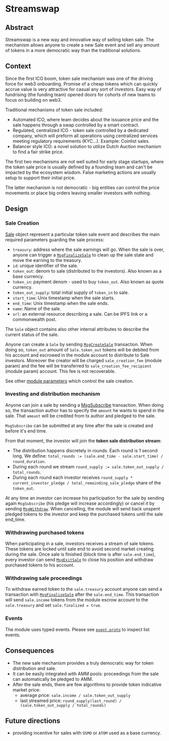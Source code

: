 # Streamswap

## Abstract

Streamswap is a new way and innovative way of selling token sale.
The mechanism allows anyone to create a new Sale event and sell any
amount of tokens in a more democratic way than the traditional solutions.

## Context

Since the first ICO boom, token sale mechanism was one of the driving
force for web3 onboarding.
Promise of a cheap tokens which can quickly accrue value is very attractive
for casual any sort of investors. Easy way of fundrising (the funding team)
opened doors for cohorts of new teams to focus on building on web3.

Traditional mechanisms of token sale included:

- Automated ICO, where team decides about the issuance price and the sale
  happens through a swap controlled by a smart contract.
- Regulated, centralized ICO - token sale controlled by a dedicated company,
  which will preform all operations using centralized services meeting
  regulatory requirements (KYC...). Example: Coinlist sales.
- Balancer style ICO: a novel solution to utilize Dutch Auction mechanism to
  find a fair strike price.

The first two mechanisms are not well suited for early stage startups, where
the token sale price is usually defined by a founding team and can't be
impacted by the ecosystem wisdom. False marketing actions are usually setup
to support their initial price.

The latter mechanism is not democratic - big entities can control the
price movements or place big orders leaving smaller investors with nothing.

## Design

### Sale Creation

[Sale](https://github.com/osmosis-labs/osmosis/blob/main/proto/osmosis/streamswap/v1/state.proto#L11) object represent a particular token sale event and describes the main
required parameters guarding the sale process:

- `treasury`: address where the sale earnings will go. When the sale is over,
  anyone can trigger a [`MsgFinalizeSale`](https://github.com/osmosis-labs/osmosis/blob/main/proto/osmosis/streamswap/v1/tx.proto#L42)
  to clean up the sale state and move the earning to the treasury.
- `id`: unique identifier of the sale.
- `token_out`: denom to sale (distributed to the investors).
  Also known as a base currency.
- `token_in`: payment denom - used to buy `token_out`.
  Also known as quote currency.
- `token_out_supply`: total initial supply of `token_in` to sale.
- `start_time`: Unix timestamp when the sale starts.
- `end_time`: Unix timestamp when the sale ends.
- `name`: Name of the sale.
- `url`: an external resource describing a sale. Can be IPFS link or a
  commonwealth post.

The `Sale` object contains also other internal attributes to describe the current
status of the sale.

Anyone can create a `Sale` by sending [`MsgCreateSale`](https://github.com/osmosis-labs/osmosis/blob/robert%2Fstreamswap-spec/proto/osmosis/streamswap/v1/tx.proto#L21) transaction.
When doing so, `token_out` amount of `Sale.token_out` tokens will be debited from
his account and escrowed in the module account to distribute to Sale investors.
Moreover the creator will be charged `sale_creation_fee` (module param) and the
fee will be transferred to `sale_creation_fee_recipient` (module param) account.
This fee is not recoverable.

See other [module parameters](https://github.com/osmosis-labs/osmosis/main/proto/osmosis/streamswap/v1/params.proto) which control the sale creation.

### Investing and distribution mechanism

Anyone can join a sale by sending a [MsgSubscribe](https://github.com/osmosis-labs/osmosis/blob/main/proto/osmosis/streamswap/v1/tx.proto#L13) transaction.
When doing so, the transaction author has to specify the `amount` he wants to spend in the sale.
That `amount` will be credited from tx author and pledged to the sale.

`MsgSubscribe` can be submitted at any time after the sale is created and before it's end time.

From that moment, the investor will join the **token sale distribution stream**:

- The distribution happens discretely in rounds. Each round is 1 second long.
  We define: `total_rounds := (sale.end_time - sale.start_time) / round_duration`.
- During each round we stream `round_supply := sale.token_out_supply / total_rounds`.
- During each round each investor receives `round_supply * current_investor_pledge / total_remainding_sale_pledge` share of the `token_out`.

At any time an investor can increase his participation for the sale by sending again `MsgSubscribe`
(his pledge will increase accordingly) or cancel it by sending
[`MsgWithdraw`](https://github.com/osmosis-labs/osmosis/blob/main/proto/osmosis/streamswap/v1/tx.proto#32).
When cancelling, the module will send back unspent pledged tokens to the investor
and keep the purchased tokens until the sale end_time.

### Withdrawing purchased tokens

When participating in a sale, investors receives a stream of sale tokens.
These tokens are locked until sale end to avoid second market creating during
the sale. Once sale is finished (block time is after `sale.end_time`), every
investor can send [`MsgExitSale`](https://github.com/osmosis-labs/osmosis/blob/main/proto/osmosis/streamswap/v1/tx.proto#L37)
to close his position and withdraw purchased tokens to his account.

### Withdrawing sale proceedings

To withdraw earned token to the `sale.treasury` account anyone can send a
transaction with [`MsgFinalizeSale`](https://github.com/osmosis-labs/osmosis/blob/main/proto/osmosis/streamswap/v1/tx.proto#L42) after the `sale.end_time`.
This transaction will send `sale.income` tokens from the module escrow account
to the `sale.treasury` and set `sale.finalized = true`.

### Events

The module uses typed events. Please see [`event.proto`](https://github.com/osmosis-labs/osmosis/blob/main/proto/osmosis/streamswap/v1/event.proto)
to inspect list events.

## Consequences

- The new sale mechanism provides a truly democratic way for token distribution and sale.
- It can be easily integrated with AMM pools: proceedings from the sale can
  automatically be pledged to AMM.
- After the sale ends, there are few algorithms to provide token indicative market price:
  - average price: `sale.income / sale.token_out_supply`
  - last streamed price: `round_supply(last_round) / (sale.token_out_supply / total_rounds)`

## Future directions

- providing incentive for sales with `OSMO` or `ATOM` used as a base currency.
